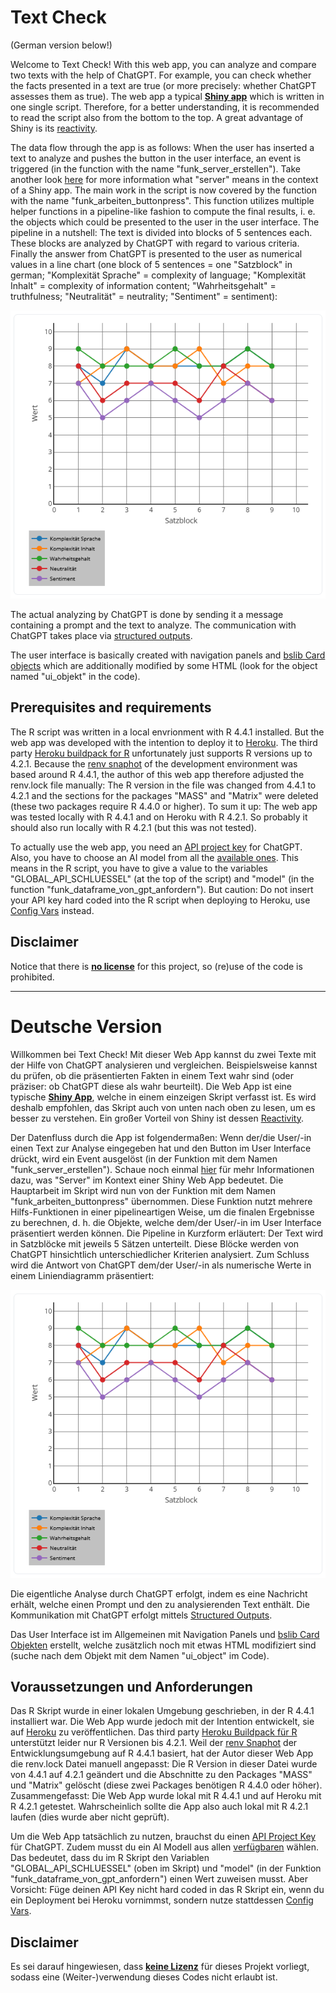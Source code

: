 # Text Check

(German version below!)

Welcome to Text Check! With this web app, you can analyze and compare two texts with the help of ChatGPT. For example, you can check whether the facts presented in a text are true (or more precisely: whether ChatGPT assesses them as true). The web app a typical [**Shiny app**](https://shiny.posit.co/r/getstarted/shiny-basics/lesson1/index.html) which is written in one single script. Therefore, for a better understanding, it is recommended to read the script also from the bottom to the top. A great advantage of Shiny is its [reactivity](https://mastering-shiny.org/basic-reactivity.html).

The data flow through the app is as follows: When the user has inserted a text to analyze and pushes the button in the user interface, an event is triggered (in the function with the name "funk_server_erstellen"). Take another look [here](https://shiny.posit.co/r/getstarted/shiny-basics/lesson1/index.html) for more information what "server" means in the context of a Shiny app. The main work in the script is now covered by the function with the name "funk_arbeiten_buttonpress". This function utilizes multiple helper functions in a pipeline-like fashion to compute the final results, i. e. the objects which could be presented to the user in the user interface. The pipeline in a nutshell: The text is divided into blocks of 5 sentences each. These blocks are analyzed by ChatGPT with regard to various criteria. Finally the answer from ChatGPT is presented to the user as numerical values in a line chart (one block of 5 sentences = one "Satzblock" in german; "Komplexität Sprache" = complexity of language; "Komplexität Inhalt" = complexity of information content; "Wahrheitsgehalt" = truthfulness; "Neutralität" = neutrality; "Sentiment" = sentiment):

![Preview_png](Preview.png)

The actual analyzing by ChatGPT is done by sending it a message containing a prompt and the text to analyze. The communication with ChatGPT takes place via [structured outputs](https://platform.openai.com/docs/guides/structured-outputs).

The user interface is basically created with navigation panels and [bslib Card objects](https://rstudio.github.io/bslib/articles/cards/) which are additionally modified by some HTML (look for the object named "ui_objekt" in the code).

## Prerequisites and requirements

The R script was written in a local envrionment with R 4.4.1 installed. But the web app was developed with the intention to deploy it to [Heroku](https://devcenter.heroku.com/articles/git#create-a-heroku-remote). The third party [Heroku buildpack for R](https://elements.heroku.com/buildpacks/virtualstaticvoid/heroku-buildpack-r) unfortunately just supports R versions up to 4.2.1. Because the [renv snaphot](https://cran.r-project.org/web/packages/renv/vignettes/renv.html) of the development environment was based around R 4.4.1, the author of this web app therefore adjusted the renv.lock file manually: The R version in the file was changed from 4.4.1 to 4.2.1 and the sections for the packages "MASS" and "Matrix" were deleted (these two packages require R 4.4.0 or higher). To sum it up: The web app was tested locally with R 4.4.1 and on Heroku with R 4.2.1. So probably it should also run locally with R 4.2.1 (but this was not tested).

To actually use the web app, you need an [API project key](https://help.openai.com/en/articles/9186755-managing-your-work-in-the-api-platform-with-projects) for ChatGPT. Also, you have to choose an AI model from all the [available ones](https://platform.openai.com/docs/models). This means in the R script, you have to give a value to the variables "GLOBAL_API_SCHLUESSEL" (at the top of the script) and "model" (in the function "funk_dataframe_von_gpt_anfordern"). But caution: Do not insert your API key hard coded into the R script when deploying to Heroku, use [Config Vars](https://devcenter.heroku.com/articles/config-vars) instead.

## Disclaimer

Notice that there is [**no license**](https://docs.github.com/en/repositories/managing-your-repositorys-settings-and-features/customizing-your-repository/licensing-a-repository) for this project, so (re)use of the code is prohibited.


--------------------------------------------------------------------------------------------------------------
# Deutsche Version

Willkommen bei Text Check! Mit dieser Web App kannst du zwei Texte mit der Hilfe von ChatGPT analysieren und vergleichen. Beispielsweise kannst du prüfen, ob die präsentierten Fakten in einem Text wahr sind (oder präziser: ob ChatGPT diese als wahr beurteilt). Die Web App ist eine typische [**Shiny App**](https://shiny.posit.co/r/getstarted/shiny-basics/lesson1/index.html), welche in einem einzeigen Skript verfasst ist. Es wird deshalb empfohlen, das Skript auch von unten nach oben zu lesen, um es besser zu verstehen. Ein großer Vorteil von Shiny ist dessen [Reactivity](https://mastering-shiny.org/basic-reactivity.html).

Der Datenfluss durch die App ist folgendermaßen: Wenn der/die User/-in einen Text zur Analyse eingegeben hat und den Button im User Interface drückt, wird ein Event ausgelöst (in der Funktion mit dem Namen "funk_server_erstellen"). Schaue noch einmal [hier](https://shiny.posit.co/r/getstarted/shiny-basics/lesson1/index.html) für mehr Informationen dazu, was "Server" im Kontext einer Shiny Web App bedeutet. Die Hauptarbeit im Skript wird nun von der Funktion mit dem Namen "funk_arbeiten_buttonpress" übernommen. Diese Funktion nutzt mehrere Hilfs-Funktionen in einer pipelineartigen Weise, um die finalen Ergebnisse zu berechnen, d. h. die Objekte, welche dem/der User/-in im User Interface präsentiert werden können. Die Pipeline in Kurzform erläutert: Der Text wird in Satzblöcke mit jeweils 5 Sätzen unterteilt. Diese Blöcke werden von ChatGPT hinsichtlich unterschiedlicher Kriterien analysiert. Zum Schluss wird die Antwort von ChatGPT dem/der User/-in als numerische Werte in einem Liniendiagramm präsentiert:

![Preview_png](Preview.png)

Die eigentliche Analyse durch ChatGPT erfolgt, indem es eine Nachricht erhält, welche einen Prompt und den zu analysierenden Text enthält. Die Kommunikation mit ChatGPT erfolgt mittels [Structured Outputs](https://platform.openai.com/docs/guides/structured-outputs).

Das User Interface ist im Allgemeinen mit Navigation Panels und [bslib Card Objekten](https://rstudio.github.io/bslib/articles/cards/) erstellt, welche zusätzlich noch mit etwas HTML modifiziert sind (suche nach dem Objekt mit dem Namen "ui_object" im Code).

## Voraussetzungen und Anforderungen

Das R Skript wurde in einer lokalen Umgebung geschrieben, in der R 4.4.1 installiert war. Die Web App wurde jedoch mit der Intention entwickelt, sie auf [Heroku](https://devcenter.heroku.com/articles/git#create-a-heroku-remote) zu veröffentlichen. Das third party [Heroku Buildpack für R](https://elements.heroku.com/buildpacks/virtualstaticvoid/heroku-buildpack-r) unterstützt leider nur R Versionen bis 4.2.1. Weil der [renv Snaphot](https://cran.r-project.org/web/packages/renv/vignettes/renv.html) der Entwicklungsumgebung auf R 4.4.1 basiert, hat der Autor dieser Web App die renv.lock Datei manuell angepasst: Die R Version in dieser Datei wurde von 4.4.1 auf 4.2.1 geändert und die Abschnitte zu den Packages "MASS" und "Matrix" gelöscht (diese zwei Packages benötigen R 4.4.0 oder höher). Zusammengefasst: Die Web App wurde lokal mit R 4.4.1 und auf Heroku mit R 4.2.1 getestet. Wahrscheinlich sollte die App also auch lokal mit R 4.2.1 laufen (dies wurde aber nicht geprüft).

Um die Web App tatsächlich zu nutzen, brauchst du einen [API Project Key](https://help.openai.com/en/articles/9186755-managing-your-work-in-the-api-platform-with-projects) für ChatGPT. Zudem musst du ein AI Modell aus allen [verfügbaren](https://platform.openai.com/docs/models) wählen. Das bedeutet, dass du im R Skript den Variablen "GLOBAL_API_SCHLUESSEL" (oben im Skript) und "model" (in der Funktion "funk_dataframe_von_gpt_anfordern") einen Wert zuweisen musst. Aber Vorsicht: Füge deinen API Key nicht hard coded in das R Skript ein, wenn du ein Deployment bei Heroku vornimmst, sondern nutze stattdessen [Config Vars](https://devcenter.heroku.com/articles/config-vars).

## Disclaimer

Es sei darauf hingewiesen, dass [**keine Lizenz**](https://docs.github.com/en/repositories/managing-your-repositorys-settings-and-features/customizing-your-repository/licensing-a-repository) für dieses Projekt vorliegt, sodass eine (Weiter-)verwendung dieses Codes nicht erlaubt ist.